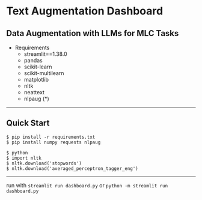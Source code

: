 # Text Augmentation Dashboard
## Data Augmentation with LLMs for MLC Tasks

- Requirements
    - streamlit==1.38.0
    - pandas
    - scikit-learn
    - scikit-multilearn
    - matplotlib
    - nltk
    - neattext
    - nlpaug (*)
        
---

## Quick Start

```console
$ pip install -r requirements.txt
$ pip install numpy requests nlpaug
```

```console
$ python
$ import nltk
$ nltk.download('stopwords')
$ nltk.download('averaged_perceptron_tagger_eng')
```

--- 

run with `streamlit run dashboard.py` or `python -m streamlit run dashboard.py`